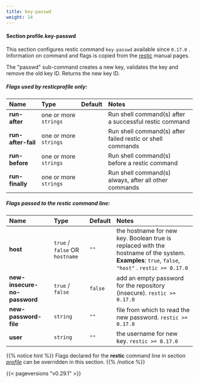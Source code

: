```yaml
---
title: key-passwd
weight: 14
---
```

#### Section profile.**key-passwd**

This section configures restic command `key-passwd`  available since `0.17.0` .
Information on command and flags is copied from the [restic](https://github.com/restic/restic) manual pages.

The "passwd" sub-command creates a new key, validates the key and remove the old key ID.
Returns the new key ID.

##### Flags used by **resticprofile** only:

| Name              | Type                    | Default  | Notes |
|:------------------|:------------------------|:---------|:------|
| **run-after** |one or more `strings` | |Run shell command(s) after a successful restic command |
| **run-after-fail** |one or more `strings` | |Run shell command(s) after failed restic or shell commands |
| **run-before** |one or more `strings` | |Run shell command(s) before a restic command |
| **run-finally** |one or more `strings` | |Run shell command(s) always, after all other commands |



##### Flags passed to the **restic** command line:

| Name              | Type                    | Default  | Notes |
|:------------------|:------------------------|:---------|:------|
| **host** |`true` / `false` OR `hostname` |`""` |the hostname for new key. Boolean true is replaced with the hostname of the system. **Examples**: `true`, `false`, `"host"` . `restic >= 0.17.0`  |
| **new-insecure-no-password** |`true` / `false` |`false` |add an empty password for the repository (insecure). `restic >= 0.17.0`  |
| **new-password-file** |`string` |`""` |file from which to read the new password. `restic >= 0.17.0`  |
| **user** |`string` |`""` |the username for new key. `restic >= 0.17.0`  |




{{% notice hint %}}
Flags declared for the **restic** command line in section *[profile](../profile)*
can be overridden in this section.
{{% /notice %}}


{{< pageversions "v0.29.1" >}}
